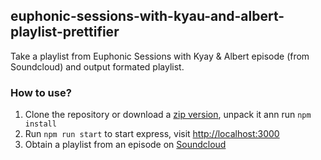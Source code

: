 ## euphonic-sessions-with-kyau-and-albert-playlist-prettifier
Take a playlist from Euphonic Sessions with Kyay & Albert episode (from Soundcloud) and output formated playlist.

### How to use?

 1. Clone the repository or download a [zip version](https://github.com/chepe263/euphonic-sessions-with-kyau-and-albert-playlist-pretifier/archive/master.zip), unpack it ann run `npm install`
 2. Run `npm run start` to start express, visit [http://localhost:3000](http://localhost:3000)
 3. Obtain a playlist from an episode on [Soundcloud](https://soundcloud.com/euphonicsessions)